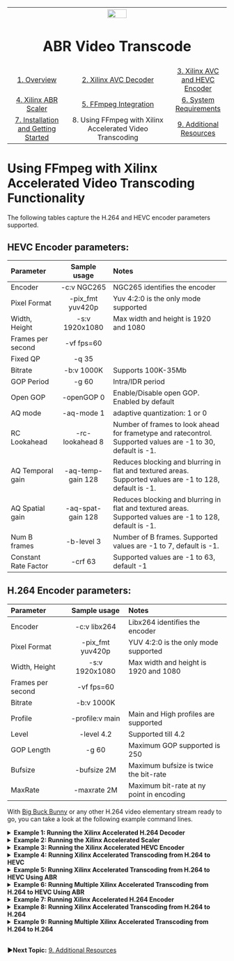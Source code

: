 
<table style="width:100%">
  <tr>
    <th width="100%" colspan="6"><img src="https://www.xilinx.com/content/dam/xilinx/imgs/press/media-kits/corporate/xilinx-logo.png" width="30%"/><h1>ABR Video Transcode</h2>
</th>
  </tr>
  <tr>
    <td align="center"><a href="README.md">1. Overview</a></td>
    <td align="center"><a href="xilinx-avc-decoder.md">2. Xilinx AVC Decoder</a></td>
    <td align="center"><a href="xilinx-avc-hevc-encoder.md">3. Xilinx AVC and HEVC Encoder</a></td>
    </tr>
    <tr>
    <td align="center"><a href="xilinx-abr-scaler.md">4. Xilinx ABR Scaler</a></td>
    <td align="center"><a href="ffmpeg-integration.md">5. FFmpeg Integration</a></td>
    <td align="center"><a href="system-requirements.md">6. System Requirements</a></td>
    </tr>
    <tr><td align="center"><a href="installation-and-getting-started.md">7. Installation and Getting Started</a></td>
    <td align="center">8. Using FFmpeg with Xilinx Accelerated Video Transcoding</td>
    <td align="center"><a href="additional-resources.md">9. Additional Resources</a></td>
  </tr>
</table>

# Using FFmpeg with Xilinx Accelerated Video Transcoding Functionality

The following tables capture the H.264 and HEVC encoder parameters supported.

## HEVC Encoder parameters:
| Parameter          | Sample usage      | Notes                                     |
|:-------------------|:-----------------:|:------------------------------------------|
| Encoder            | -c:v NGC265       | NGC265 identifies the encoder             |
| Pixel Format       | -pix_fmt yuv420p  | Yuv 4:2:0 is the only mode supported      |
| Width, Height      | -s:v 1920x1080    | Max width and height is 1920 and 1080     |
| Frames per second  | -vf fps=60        |                                           |
| Fixed QP           | -q 35             |                                           |
| Bitrate            | -b:v 1000K        | Supports 100K-35Mb                        |
| GOP Period	     | -g 60             | Intra/IDR period                          |
| Open GOP	         | -openGOP 0        | Enable/Disable open GOP. Enabled by default |
| AQ mode            | -aq-mode 1        | adaptive quantization: 1 or 0             |
| RC Lookahead       | -rc-lookahead 8   | Number of frames to look ahead for frametype and ratecontrol. Supported values are -1 to 30, default is -1. |
| AQ Temporal gain   | -aq-temp-gain 128 | Reduces blocking and blurring in flat and textured areas. Supported values are -1 to 128, default is -1. |
| AQ Spatial gain    | -aq-spat-gain 128 | Reduces blocking and blurring in flat and textured areas. Supported values are -1 to 128, default is -1. |
| Num B frames       | -b-level 3        | Number of B frames. Supported values are -1 to 7, default is -1. |
| Constant Rate Factor | -crf 63         | Supported values are -1 to 63, default -1 |

## H.264 Encoder parameters:
| Parameter          | Sample usage     | Notes                                     |
|:-------------------|:----------------:|:------------------------------------------|
| Encoder            | -c:v libx264     | Libx264 identifies the encoder            |
| Pixel Format       | -pix_fmt yuv420p | YUV 4:2:0 is the only mode supported      |
| Width, Height      | -s:v 1920x1080   | Max width and height is 1920 and 1080     |
| Frames per second  | -vf fps=60       |                                           |
| Bitrate            | -b:v 1000K       |                                           |
| Profile            | -profile:v main  | Main and High profiles are supported      |
| Level              | -level 4.2       | Supported till 4.2                        |
| GOP Length         | -g 60            | Maximum GOP supported is 250              |
| Bufsize            | -bufsize 2M      | Maximum bufsize is twice the bit-rate     |
| MaxRate            | -maxrate 2M      | Maximum bit-rate at ny point in encoding  |


With <a href="https://peach.blender.org/download/">Big Buck Bunny</a> or any other H.264 video elementary stream ready to go, you can take a look at the following example command lines.

<details>
<summary><b>Example 1: Running the Xilinx Accelerated H.264 Decoder</b></summary>

## Example 1: Running the Xilinx Accelerated H.264 Decoder

Make sure to configure the device for either H264 or HEVC encoding. In this case, configure the device for HEVC transcode acceleration for 2 U50 cards with the following command:

`xcdrctl -b U50 -p HEVCENC -n 2`

The `xcdrctl` command is a simple Python application, located under `/opt/xilinx/xcdr/bin`. Executing this application writes the configuration file for the HEVC transcoding accelerators in `/var/tmp/xilinx/xmacfg.yaml`.

Now trigger the ffmpeg command to program the devices and decode an elementary H.264 bitstream using the Xilinx accelerated decoder as follows:

`ffmpeg -y -c:v XILH264D -channelLoad 1000 -i input.h264 -pix_fmt yuv420p -f rawvideo output.yuv`

`-c:v XILH264D` preceding the input file indicates that you are using the H.264 Xilinx accelerated decoder to decode the H.264 encoded elementary bitstream. The resulting decoded frames are written as raw video to the output file.
`-channelLoad 1000` indicates to run single stream on decoder kernel. If multiple channels are required to run on a single decoder kernel, reduce the channelLoad with respect to the number of channels.

>**:pushpin: NOTE** You can find sample FFmpeg commands in `/opt/xilinx/xcdr/scripts/`.

</details>

<details>
<summary><b>Example 2: Running the Xilinx Accelerated Scaler</b></summary>

## Example 2: Running the Xilinx Accelerated Scaler

The following command line shows how to scale the 1920x1080 uncompressed input frames to 1280x720:

 ```bash
ffmpeg -f rawvideo -pix_fmt yuv420p -s:v 1920x1080 -i input.yuv \
-filter_complex "scale_xma=outputs=1: out_1_width=1280:out_1_height=720[a]" \
-map '[a]' -frames 2000 -f rawvideo -pix_fmt yuv420p -y out.yuv
```

In this evaluation package, the scaler can generate up to four scaled renditions of a single input at a time. This is shown in the command line below:

 ```bash
ffmpeg -f rawvideo -pix_fmt yuv420p -s:v 1920x1080 -i input.yuv  \
-filter_complex "scale_xma=outputs=4: \
out_1_width=1280:out_1_height=720:out_1_rate=full: \
out_2_width=848:out_2_height=480:out_2_rate=half: \
out_3_width=640:out_3_height=360:out_3_rate=half: \
out_4_width=424:out_4_height=240:out_4_rate=half[a][b][c][d]" \
-map '[a]' -f rawvideo -pix_fmt yuv420p -y out1.yuv \
-map '[b]' -f rawvideo -pix_fmt yuv420p -y out2.yuv \
-map '[c]' -f rawvideo -pix_fmt yuv420p -y out3.yuv \
-map '[d]' -f rawvideo -pix_fmt yuv420p -y out4.yuv
```

In the above command line, `-filter_complex "scale_xma...[a][b][c][d]"` scales the input frames to an image pyramid of 1280x720, 848x480, 640x360, and 424x240 using the Xilinx ABR scaler. Each of the scaled outputs `[a][b][c][d]` can then, using the `-map '[a]'` command, be referred to individually and written to four output files. `-f rawvideo -pix_fmt yuv420p` indicates that the input frames are raw video, formatted as `yuv420p`, which is a planar YUV 4:2:0 video format. `-s:v 1920x1080` indicates that the resolution of the uncompressed input frames is 1920x1080.

`out_1_rate=full` scales the stream at same frame rate as input. `out_2_rate=half` scales and gives the output frames at half the input frame rate. The first channel should be given at full rate.
</details>

<details>
<summary><b>Example 3: Running the Xilinx Accelerated HEVC Encoder</b></summary>

## Example 3: Running the Xilinx Accelerated HEVC Encoder

Start the DRM application in a separate terminal before running the encoder. Once the encoding completes, close the DRM application by doing Ctrl+C. It has signal catcher which stops the DRM session.

 ```bash
./drmapp 1
```

Using the command line below, you can run the Xilinx accelerated HEVC encoder to encode the 1920x1080 scaled rendition into an HEVC elementary bitstream.

`ffmpeg -f rawvideo -s:v 1920x1080 -pix_fmt yuv420p -i input.yuv -c:v NGC265 -b:v 3000K -f rawvideo -y out.hevc`

`-c:v NGC265` preceding the output file indicates that you are encoding the raw video using the HEVC Xilinx accelerated encoder to an HEVC elementary bitstream file.

The standard method for getting the supported options and information about an encoder from FFmpeg is to issue the following command:

`ffmpeg -h encoder=NGC265`

To find the list of available encoders, issue the command:

`ffmpeg -codecs`

In the case of the Xilinx accelerated HEVC encoder, the results are as follows:

```console
Encoder NGC265 [NGCodec H.265 / HEVC]:
    General capabilities: delay threads
    Threading capabilities: auto
    Supported pixel formats: yuv420p
ngc265 AVOptions:
  -aq-mode           <int>        E..V..... AQ method (from -1 to 1) (default -1)
  -rc-lookahead      <int>        E..V..... Number of frames to look ahead for frametype and ratecontrol (from -1 to 30) (default -1)
  -aq-temp-gain      <int>        E..V..... Temporal AQ strength. Reduces blocking and blurring in flat and textured areas. (from -1 to 128) (default -1)
  -aq-spat-gain      <int>        E..V..... Spatial AQ strength. Reduces blocking and blurring in flat and textured areas. (from -1 to 128) (default -1)
  -b-level           <int>        E..V..... Number of B frames (from -1 to 7) (default -1)
  -crf               <int>        E..V..... Constant Rate Factor (from -1 to 63) (default -1)
  -openGOP           <int>        E..V..... Open/close GOP option (from -1 to 1) (default -1)
  -fwpath            <string>     E..V..... Firmware path
  -x-options         <string>     E..V..... Extra options
```

</details>

<details>
<summary><b>Example 4: Running Xilinx Accelerated Transcoding from H.264 to HEVC</b></summary>

## Example 4: Running Xilinx Accelerated Transcoding from H.264 to HEVC

Start the DRM application in a separate terminal before running the encoder. Once the encoding completes, close the DRM application by doing Ctrl+C. It has signal catcher which stops the DRM session.

 ```bash
./drmapp 1
```

As well as running all three accelerators in isolation, you can also put them together in a transcoding pipeline. To transcode a single H.264 encoded elementary bitstream file into an HEVC encoded bitstream file, use the following command line:

`ffmpeg -c:v XILH264D -r 60 -i input.h264 -c:v NGC265 -b:v 3000K -frames 2000 -y output.hevc`

`-c:v XILH264D` preceding the input file indicates that you are using the Xilinx H.264 accelerated decoder to decode the H.264 encoded elementary bitstream. `-c:v NGC265` preceding the output file indicates that you are encoding the decoded bitstream using the HEVC Xilinx accelerated encoder to an HEVC elementary bitstream file. You are using a bit rate target of 3,000 Kbps (or 3 Mbps) as indicated by `-b:v 3000k`.
</details>

<details>
<summary><b>Example 5: Running Xilinx Accelerated Transcoding from H.264 to HEVC Using ABR</b></summary>

## Example 5: Running Xilinx Accelerated Transcoding from H.264 to HEVC Using ABR

Start the DRM application in a separate terminal before running the encoder. Once the encoding completes, close the DRM application by doing Ctrl+C. It has signal catcher which stops the DRM session.

 ```bash
./drmapp 1
```

The following command shows how to transcode a 1920x1080 H.264 encoded elementary bitstream file into four lower resolution(720p60, 720p30, 480p30, 360p30, 240p30) HEVC encoded bitstream files along with the original stream encoded.

 ```bash
 ffmpeg -y -re  -c:v XILH264D -channelLoad 1000 -i input.h264 \
-filter_complex "split=2[a][temp]; [temp]scale_xma=outputs=4: \
out_1_width=1280:out_1_height=720:out_1_rate=full: \
out_2_width=848:out_2_height=480:out_2_rate=half: \
out_3_width=640:out_3_height=360:out_3_rate=half: \
out_4_width=424:out_4_height=240:out_4_rate=half:maxLoad=800[b][c][d][e]; \
[b]split[ba][bb]; [bb]fps=30[bc]" \
-map '[a]' -r 60 -c:v NGC265 -b:v 3000K -frames 2000 out1.hevc \
-map '[ba]' -r 60 -c:v NGC265 -b:v 2000K -frames 2000 out2.hevc \
-map '[bc]' -r 30 -c:v NGC265 -b:v 1500K -frames 1000 out3.hevc \
-map '[c]' -r 30 -c:v NGC265 -b:v 1000K -frames 1000 out4.hevc \
-map '[d]' -r 30 -c:v NGC265 -b:v 800K -frames 1000 out5.hevc \
-map '[e]' -r 30 -c:v NGC265 -b:v 500K -frames 1000 out6.hevc
```

In the above command line, `-filter_complex "scale_xma...[b][c][d][e]"` is used to scale the decoded frame scales to an image pyramid of 1280x720, 848x480, 640x360, and 424x240 using the Xilinx ABR scaler. Each of the scaled outputs `[b][c][d][e]` can then be referred to individually using the `-map '[a]` command. Each of the outputs is encoded with its own parameters such as bit rate and GOP length to an HEVC elementary bitstream file.
</details>

<details>
<summary><b>Example 6: Running Multiple Xilinx Accelerated Transcoding from H.264 to HEVC Using ABR</b></summary>

## Example 6: Running Multiple Xilinx Accelerated Transcoding from H.264 to HEVC Using ABR

Configure the device for HEVC transcode acceleration for 8 U50 cards with the following command:

`xcdrctl -p HEVCENC -b U50 -n 8`

Start the DRM application in a separate terminal before running the encoder.

 ```bash
./drmapp 1 2 3 4 5 6 7
```

Execute 7 different HEVC transcoding commands each decoding a 1920x1080 H.264 encoded elementary bitstream file into four lower resolution(720p60, 720p30, 480p30, 360p30, 240p30) HEVC encoded bitstream files along with the original stream encoded.

 ```bash
 ffmpeg -y -re  -c:v XILH264D -channelLoad 1000 -i input.h264 \
-filter_complex "split=2[a][temp]; [temp]scale_xma=outputs=4: \
out_1_width=1280:out_1_height=720:out_1_rate=full: \
out_2_width=848:out_2_height=480:out_2_rate=half: \
out_3_width=640:out_3_height=360:out_3_rate=half: \
out_4_width=424:out_4_height=240:out_4_rate=half:maxLoad=800[b][c][d][e]; \
[b]split[ba][bb]; [bb]fps=30[bc]" \
-map '[a]' -r 60 -c:v NGC265 -b:v 3000K -frames 2000 out1.hevc \
-map '[ba]' -r 60 -c:v NGC265 -b:v 2000K -frames 2000 out2.hevc \
-map '[bc]' -r 30 -c:v NGC265 -b:v 1500K -frames 1000 out3.hevc \
-map '[c]' -r 30 -c:v NGC265 -b:v 1000K -frames 1000 out4.hevc \
-map '[d]' -r 30 -c:v NGC265 -b:v 800K -frames 1000 out5.hevc \
-map '[e]' -r 30 -c:v NGC265 -b:v 500K -frames 1000 out6.hevc
```

In the above command line, `-filter_complex "scale_xma...[b][c][d][e]"` is used to scale the decoded frame scales to an image pyramid of 1280x720, 848x480, 640x360, and 424x240 using the Xilinx ABR scaler. Each of the scaled outputs `[b][c][d][e]` can then be referred to individually using the `-map '[a]` command. Each of the outputs is encoded with its own parameters such as bit rate and GOP length to an HEVC elementary bitstream file.
</details>

<details>
<summary><b>Example 7: Running Xilinx Accelerated H.264 Encoder</b></summary>

## Example 7: Running Xilinx Accelerated H.264 Encoder

Configure the device for H.264 encoder with the following command.

`xcdrctl -p H264ENC -b U50 -n 1`

Executing this application writes the configuration file for the H.264 encoding accelerators in `/var/tmp/xilinx/xmacfg.yaml`.

Start the DRM application in a separate terminal before running the encoder. Once the encoding completes, close the DRM application by doing Ctrl+C. It has signal catcher which stops the DRM session.

 ```bash
./drmapp_h264 0
```

Now trigger the ffmpeg command to program the devices and encode a YUV input stream to H264 encoded bitstream.

 ```bash
ffmpeg -f rawvideo -s:v 1920x1080 -i input.yuv -r 60 -c:v libx264 -b:v 3M -profile:v high -level 4.0 -g 120 -bufsize 4000 -frames 2000 out1.h264
```

Since the H.264 encoder uses some of the components of libx264, all the libx264 encoder options are supported.

</details>

<details>
<summary><b>Example 8: Running Xilinx Accelerated Transcoding from H.264 to H.264</b></summary>

## Example 8: Running Xilinx Accelerated Transcoding from H.264 to H.264 using ABR(Keeping the original frame size)

Configure the device for H.264 transcoding with the following command.

`xcdrctl -p H264ENC -b U50 -n 2`

Executing this application writes the configuration file for the H.264 transcoding accelerators in `/var/tmp/xilinx/xmacfg.yaml`.

Start the DRM application in a separate terminal before running the encoder. Once the encoding completes, close the DRM application by doing Ctrl+C. It has signal catcher which stops the DRM session.

 ```bash
./drmapp_h264 1
```

Now trigger the ffmpeg command to program the devices and transcode an elementary H.264 bitstream into four lower resolution(720p60, 720p30, 480p30, 360p30, 240p30) H.264 encoded bitstream files along with the original stream encoded.

 ```bash
ffmpeg -c:v XILH264D -channelLoad 1000 -i input.h264 -an \
-filter_complex "split=2[a][temp]; [temp]scale_xma=outputs=4: \
out_1_width=1280:out_1_height=720:out_1_rate=full: \
out_2_width=848:out_2_height=480:out_2_rate=half: \
out_3_width=640:out_3_height=360:out_3_rate=half: \
out_4_width=284:out_4_height=160:out_4_rate=half[b][c][d][e]; \
[b]split[ba][bb]; [bb]fps=30[bc]" \
-map '[a]' -r 60 -c:v libx264 -b:v 3M -profile:v high -level 4.0 -g 120 -bufsize 4000 -frames 2000 out1.h264 \
-map '[ba]' -r 60 -c:v libx264 -b:v 2M -profile:v high -level 4.0 -g 60 -bufsize 4000 -frames 2000 out2.h264 \
-map '[bc]' -r 30 -c:v libx264 -b:v 1M  -profile:v high -level 4.0 -g 60 -bufsize 4000 -frames 1000 out3.h264 \
-map '[c]' -r 30 -c:v libx264 -b:v 900K  -profile:v high -level 4.0 -g 60 -bufsize 4000 -frames 1000 out4.h264 \
-map '[d]' -r 30 -c:v libx264 -b:v 800K  -profile:v high -level 4.0 -g 60 -bufsize 4000 -frames 1000 out5.h264 \
-map '[e]' -r 30 -c:v libx264 -b:v 800K  -profile:v high -level 4.0 -g 60 -bufsize 4000 -frames 1000 out6.h264
```

Since the H.264 encoder uses some of the components of libx264, all the libx264 encoder options are supported.

</details>

<details>
<summary><b>Example 9: Running Multiple Xilinx Accelerated Transcoding from H.264 to H.264</b></summary>

## Example 9: Running Multiple Xilinx Accelerated Transcoding from H.264 to H.264 using ABR(Keeping the original frame size)

Configure the device for H.264 transcode acceleration for 8 U50 cards with the following command:

`xcdrctl -p H264ENC -b U50 -n 8`

Start the DRM application in a separate terminal before running the encoder. Once the encoding completes, close the DRM application by doing Ctrl+C. It has signal catcher which stops the DRM session.

 ```bash
./drmapp_h264 1 2 3 4 5 6 7
```

Execute 7 different H.264 transcoding commands each decoding a 1920x1080 H.264 encoded elementary bitstream file into four lower resolution(720p60, 720p30, 480p30, 360p30, 240p30) H.264 encoded bitstream files along with the original stream encoded.

 ```bash
ffmpeg -c:v XILH264D -channelLoad 1000 -i input.h264 -an \
-filter_complex "split=2[a][temp]; [temp]scale_xma=outputs=4: \
out_1_width=1280:out_1_height=720:out_1_rate=full: \
out_2_width=848:out_2_height=480:out_2_rate=half: \
out_3_width=640:out_3_height=360:out_3_rate=half: \
out_4_width=284:out_4_height=160:out_4_rate=half[b][c][d][e]; \
[b]split[ba][bb]; [bb]fps=30[bc]" \
-map '[a]' -r 60 -c:v libx264 -b:v 3M -profile:v high -level 4.0 -g 120 -bufsize 4000 -frames 2000 out1.h264 \
-map '[ba]' -r 60 -c:v libx264 -b:v 2M -profile:v high -level 4.0 -g 60 -bufsize 4000 -frames 2000 out2.h264 \
-map '[bc]' -r 30 -c:v libx264 -b:v 1M  -profile:v high -level 4.0 -g 60 -bufsize 4000 -frames 1000 out3.h264 \
-map '[c]' -r 30 -c:v libx264 -b:v 900K  -profile:v high -level 4.0 -g 60 -bufsize 4000 -frames 1000 out4.h264 \
-map '[d]' -r 30 -c:v libx264 -b:v 800K  -profile:v high -level 4.0 -g 60 -bufsize 4000 -frames 1000 out5.h264 \
-map '[e]' -r 30 -c:v libx264 -b:v 800K  -profile:v high -level 4.0 -g 60 -bufsize 4000 -frames 1000 out6.h264
```

</details>

 <br>

:arrow_forward:**Next Topic:**  [9. Additional Resources](additional-resources.md)
